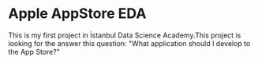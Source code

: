 # Apple AppStore EDA
This is my first project in İstanbul Data Science Academy.This project is looking for the answer this question: "What application should I develop to the App Store?"
